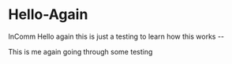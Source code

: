 # Hello-Again
InComm 
Hello again this is just a testing to learn how this works -- 

This is me again going through some testing 
